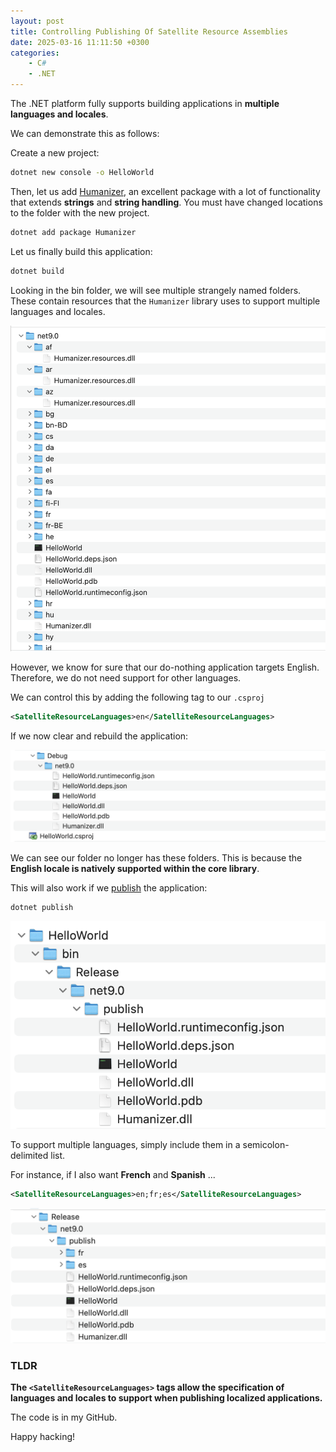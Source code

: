 ```yaml
---
layout: post
title: Controlling Publishing Of Satellite Resource Assemblies
date: 2025-03-16 11:11:50 +0300
categories:
    - C#
    - .NET
---
```


The .NET platform fully supports building applications in **multiple languages and locales**.

We can demonstrate this as follows:

Create a new project:

```bash
dotnet new console -o HelloWorld
```

Then, let us add [Humanizer](https://github.com/Humanizr/Humanizer), an excellent package with a lot of functionality that extends **strings** and **string handling**. You must have changed locations to the folder with the new project.

```bash
dotnet add package Humanizer
```

Let us finally build this application:

```bash
dotnet build
```

Looking in the bin folder, we will see multiple strangely named folders. These contain resources that the `Humanizer` library uses to support multiple languages and locales.

![SatelliteLibraries](../images/2025/03/SatelliteLibraries.png)

However, we know for sure that our do-nothing application targets English. Therefore, we do not need support for other languages.

We can control this by adding the following tag to our `.csproj`

```xml
<SatelliteResourceLanguages>en</SatelliteResourceLanguages>
```

If we now clear and rebuild the application:

![SatelliteCleaned](../images/2025/03/SatelliteCleaned.png)

We can see our folder no longer has these folders. This is because the **English locale is natively supported within the core library**.

This will also work if we [publish](https://learn.microsoft.com/en-us/dotnet/core/deploying/) the application:

```bash
dotnet publish
```

![SatellitePublish](../images/2025/03/SatellitePublish.png)

To support multiple languages, simply include them in a semicolon-delimited list.

For instance, if I also want **French** and **Spanish** ...

```xml
<SatelliteResourceLanguages>en;fr;es</SatelliteResourceLanguages>
```

![SatelliteLanguages](../images/2025/03/SatelliteLanguages.png)

### TLDR

**The `<SatelliteResourceLanguages>` tags allow the specification of languages and locales to support when publishing localized applications.**

The code is in my GitHub.

Happy hacking!
